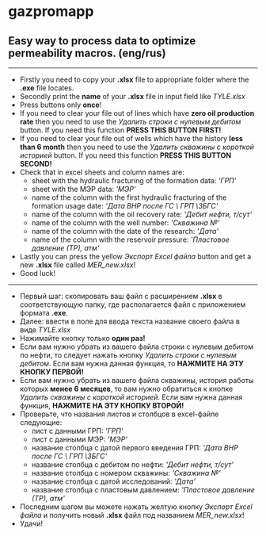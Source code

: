 # gazpromapp
## Easy way to process data to optimize permeability macros. (eng/rus)

---

* Firstly you need to copy your **.xlsx** file to appropriate folder
where the **.exe** file locates.
* Secondly print the **name** of your **.xlsx** file in input 
field like *TYLE.xlsx*
* Press buttons only **once**!
* If you need to clear your file out of lines which have **zero oil production rate** then you need to use the *Удалить строки с нулевым дебитом* button. If you need this function **PRESS THIS BUTTON FIRST!**
* If you need to clear your file out of wells which have the history
**less than 6 month** then you need to use the *Удалить скважины с 
короткой историей* button. If you need this function **PRESS THIS BUTTON SECOND!**
* Check that in excel sheets and column names are:
  * sheet with the hydraulic fracturing of the formation data: *'ГРП'*
  * sheet with the МЭР data: *'МЭР'*
  * name of the column with the first hydraulic fracturing of the formation usage date: *'Дата ВНР после ГС \\ ГРП \\ЗБГС'*
  * name of the column with the oil recovery rate: *'Дебит нефти, т/сут'*
  * name of the column with the well number: *'Скважина №'*
  * name of the column with the date of the research: *'Дата'*
  * name of the column with the reservoir pressure: *'Пластовое давление (ТР), атм'*
* Lastly you can press the yellow *Экспорт Excel файла* button and get a new **.xlsx** file called *MER_new.xlsx*!
* Good luck!


---


* Первый шаг: скопировать ваш файл с расширением **.xlsx** в соответствующую
папку, где располагается файл с приложением формата **.exe**.
* Далее: ввести в поле для ввода текста название своего файла в виде
*TYLE.xlsx*
* Нажимайте кнопку только **один раз!**
* Если вам нужно убрать из вашего файла строки с нулевым дебитом по нефти, то следует нажать 
кнопку *Удалить строки с нулевым дебитом*. Если вам нужна данная функция, то **НАЖМИТЕ НА ЭТУ КНОПКУ ПЕРВОЙ!**
* Если вам нужно убрать из вашего файла скважины, история работы которых
**менее 6 месяцев**, то вам нужно обратиться к кнопке *Удалить скважины с 
короткой историей*. Если вам нужна данная функция, **НАЖМИТЕ НА ЭТУ КНОПКУ ВТОРОЙ!**
* Проверьте, что названия листов и столбцов в excel-файле следующие:
  * лист с данными ГРП: *'ГРП'*
  * лист с данными МЭР: *'МЭР'*
  * название столбца с датой первого введения ГРП: *'Дата ВНР после ГС \\ ГРП \\ЗБГС'*
  * название столбца с дебитом по нефти: *'Дебит нефти, т/сут'*
  * название столбца с номером скважины: *'Скважина №'*
  * название столбца с датой исследований: *'Дата'*
  * название столбца с пластовым давлением: *'Пластовое давление (ТР), атм'*
* Последним шагом вы можете нажать желтую кнопку *Экспорт Excel файла* и получить новый **.xlsx** файл под названием *MER_new.xlsx*!
* Удачи!